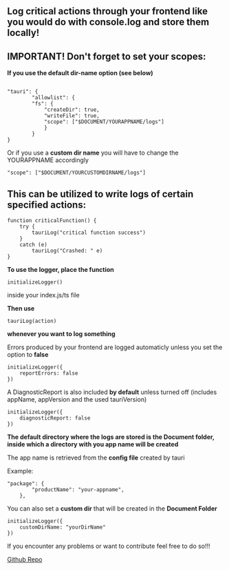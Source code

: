 ## Log critical actions through your frontend like you would do with console.log and store them locally!


## IMPORTANT! Don't forget to set your scopes:


**If you use the default dir-name option (see below)**

```

"tauri": {
        "allowlist": {
		"fs": {
			"createDir": true,
			"writeFile": true,
			"scope": ["$DOCUMENT/YOURAPPNAME/logs"]
			}
		}
}
```


Or if you use a **custom dir name** you will have to change the YOURAPPNAME accordingly

```
"scope": ["$DOCUMENT/YOURCUSTOMDIRNAME/logs"]
```



## This can be utilized to write logs of certain specified actions:

```
function criticalFunction() {
	try {
		tauriLog("critical function success")
	}
	catch (e)
		tauriLog("Crashed: " e)
}
```

**To use the logger, place the function**

```
initializeLogger()
```

inside your index.js/ts file


**Then use**

```
tauriLog(action)
```

**whenever you want to log something**


Errors produced by your frontend are logged automaticly unless you set the option to **false**

```
initializeLogger({
	reportErrors: false
})
```

A DiagnosticReport is also included **by default** unless turned off (includes appName, appVersion and the used tauriVersion)

```
initializeLogger({
	diagnosticReport: false
})
```



**The default directory where the logs are stored is the Document folder, inside which a directory with you app name will be created**

The app name is retrieved from the **config file** created by tauri

Example:

```
"package": {
        "productName": "your-appname",
    },
```



You can also set a **custom dir** that will be created in the **Document Folder**

```
initializeLogger({
	customDirName: "yourDirName"
})
```



If you encounter any problems or want to contribute feel free to do so!!!

[Github Repo](https://github.com/Dan0xE/tauri-logger/)
